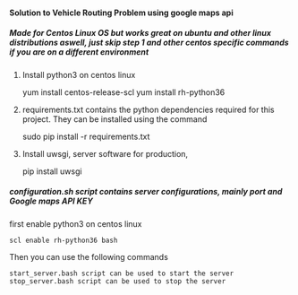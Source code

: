 #### Solution to Vehicle Routing Problem using google maps api
##### Made for Centos Linux OS but works great on ubuntu and other linux distributions aswell, just skip step 1 and other centos specific commands if you are on a different environment

1. Install python3 on centos linux

	yum install centos-release-scl
	yum install rh-python36

2. requirements.txt contains the python dependencies required for this project. They can be installed using the command 

	sudo pip install -r requirements.txt

3. Install uwsgi, server software for production, 

	pip install uwsgi

##### configuration.sh script contains server configurations, mainly port and Google maps API KEY

first enable python3 on centos linux

	scl enable rh-python36 bash

Then you can use the following commands

	start_server.bash script can be used to start the server
	stop_server.bash script can be used to stop the server

